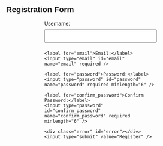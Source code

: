 <!DOCTYPE html>
<html lang="en">
<head>
  <meta charset="UTF-8">
  <title>Registration Form</title>
  <style>
    body { font-family: Arial, sans-serif; margin: 40px; }
    form { width: 300px; margin: auto; }
    input[type="text"], input[type="email"], input[type="password"] {
      width: 100%; padding: 8px; margin: 8px 0; box-sizing: border-box;
    }
    input[type="submit"] {
      background: #007bff; color: white; border: none; padding: 10px;
      width: 100%; cursor: pointer; font-size: 16px;
    }
    .error { color: red; }
  </style>
</head>
<body>
  <h2>Registration Form</h2>
  <form id="registrationForm" autocomplete="off">
    <label for="username">Username:</label>
    <input type="text" id="username" name="username" required />

    <label for="email">Email:</label>
    <input type="email" id="email" name="email" required />

    <label for="password">Password:</label>
    <input type="password" id="password" name="password" required minlength="6" />

    <label for="confirm_password">Confirm Password:</label>
    <input type="password" id="confirm_password" name="confirm_password" required minlength="6" />

    <div class="error" id="error"></div>
    <input type="submit" value="Register" />
  </form>
  <script>
    document.getElementById('registrationForm').addEventListener('submit', function(e) {
      e.preventDefault();
      var error = '';
      var password = document.getElementById('password').value;
      var confirm = document.getElementById('confirm_password').value;
      if (password.length < 6) {
        error = "Password must be at least 6 characters.";
      } else if (password !== confirm) {
        error = "Passwords do not match.";
      }
      document.getElementById('error').textContent = error;
      if (!error) {
        alert('Registration successful!');
        // Here you can send the data to your server using fetch/AJAX
        // e.g., fetch('/register', {method:'POST', body:...})
      }
    });
  </script>
</body>
</html>
